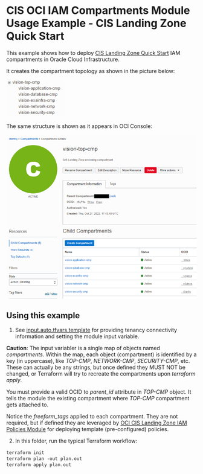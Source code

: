 # CIS OCI IAM Compartments Module Usage Example - CIS Landing Zone Quick Start

This example shows how to deploy [CIS Landing Zone Quick Start](https://github.com/oracle-quickstart/oci-cis-landingzone-quickstart) IAM compartments in Oracle Cloud Infrastructure.

It creates the compartment topology as shown in the picture below:

![Compartments Topology](./images/compartments_tree.PNG)

The same structure is shown as it appears in OCI Console:

![Compartments](./images/compartments.PNG)

## Using this example
1. See [input.auto.tfvars.template](./input.auto.tfvars.template) for providing tenancy connectivity information and setting the module input variable. 

**Caution**: The input variabler is a single map of objects named *compartments*. Within the map, each object (compartment) is identified by a key (in uppercase), like *TOP-CMP*, *NETWORK-CMP*, *SECURITY-CMP*, etc. These can actually be any strings, but once defined they MUST NOT be changed, or Terraform will try to recreate the compartments upon *terraform apply*. 

You must provide a valid OCID to *parent_id* attribute in *TOP-CMP* object. It tells the module the existing compartment where *TOP-CMP* compartment gets attached to.

Notice the *freeform_tags* applied to each compartment. They are not required, but if defined they are leveraged by [OCI CIS Landing Zone IAM Policies Module](../../../policies/) for deploying template (pre-configured) policies.

2. In this folder, run the typical Terraform workflow:
```
terraform init
terraform plan -out plan.out
terraform apply plan.out
```